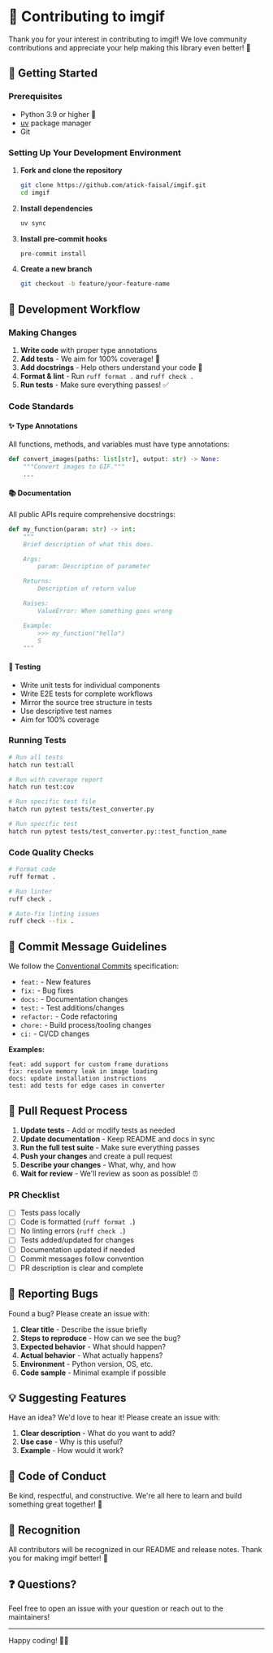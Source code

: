 # 🤝 Contributing to imgif

Thank you for your interest in contributing to imgif! We love community contributions and appreciate your help making this library even better! 🎉

## 🚀 Getting Started

### Prerequisites

- Python 3.9 or higher 🐍
- [uv](https://github.com/astral-sh/uv) package manager
- Git

### Setting Up Your Development Environment

1. **Fork and clone the repository**
   ```bash
   git clone https://github.com/atick-faisal/imgif.git
   cd imgif
   ```

2. **Install dependencies**
   ```bash
   uv sync
   ```

3. **Install pre-commit hooks**
   ```bash
   pre-commit install
   ```

4. **Create a new branch**
   ```bash
   git checkout -b feature/your-feature-name
   ```

## 🎯 Development Workflow

### Making Changes

1. **Write code** with proper type annotations
2. **Add tests** - We aim for 100% coverage! 🎯
3. **Add docstrings** - Help others understand your code 📝
4. **Format & lint** - Run `ruff format .` and `ruff check .`
5. **Run tests** - Make sure everything passes! ✅

### Code Standards

#### ✨ Type Annotations
All functions, methods, and variables must have type annotations:

```python
def convert_images(paths: list[str], output: str) -> None:
    """Convert images to GIF."""
    ...
```

#### 📚 Documentation
All public APIs require comprehensive docstrings:

```python
def my_function(param: str) -> int:
    """
    Brief description of what this does.

    Args:
        param: Description of parameter

    Returns:
        Description of return value

    Raises:
        ValueError: When something goes wrong

    Example:
        >>> my_function("hello")
        5
    """
```

#### 🧪 Testing
- Write unit tests for individual components
- Write E2E tests for complete workflows
- Mirror the source tree structure in tests
- Use descriptive test names
- Aim for 100% coverage

### Running Tests

```bash
# Run all tests
hatch run test:all

# Run with coverage report
hatch run test:cov

# Run specific test file
hatch run pytest tests/test_converter.py

# Run specific test
hatch run pytest tests/test_converter.py::test_function_name
```

### Code Quality Checks

```bash
# Format code
ruff format .

# Run linter
ruff check .

# Auto-fix linting issues
ruff check --fix .
```

## 📝 Commit Message Guidelines

We follow the [Conventional Commits](https://www.conventionalcommits.org/) specification:

- `feat:` - New features
- `fix:` - Bug fixes
- `docs:` - Documentation changes
- `test:` - Test additions/changes
- `refactor:` - Code refactoring
- `chore:` - Build process/tooling changes
- `ci:` - CI/CD changes

**Examples:**
```
feat: add support for custom frame durations
fix: resolve memory leak in image loading
docs: update installation instructions
test: add tests for edge cases in converter
```

## 🔄 Pull Request Process

1. **Update tests** - Add or modify tests as needed
2. **Update documentation** - Keep README and docs in sync
3. **Run the full test suite** - Make sure everything passes
4. **Push your changes** and create a pull request
5. **Describe your changes** - What, why, and how
6. **Wait for review** - We'll review as soon as possible! ⏰

### PR Checklist

- [ ] Tests pass locally
- [ ] Code is formatted (`ruff format .`)
- [ ] No linting errors (`ruff check .`)
- [ ] Tests added/updated for changes
- [ ] Documentation updated if needed
- [ ] Commit messages follow convention
- [ ] PR description is clear and complete

## 🐛 Reporting Bugs

Found a bug? Please create an issue with:

1. **Clear title** - Describe the issue briefly
2. **Steps to reproduce** - How can we see the bug?
3. **Expected behavior** - What should happen?
4. **Actual behavior** - What actually happens?
5. **Environment** - Python version, OS, etc.
6. **Code sample** - Minimal example if possible

## 💡 Suggesting Features

Have an idea? We'd love to hear it! Please create an issue with:

1. **Clear description** - What do you want to add?
2. **Use case** - Why is this useful?
3. **Example** - How would it work?

## 📜 Code of Conduct

Be kind, respectful, and constructive. We're all here to learn and build something great together! 🌟

## 🎉 Recognition

All contributors will be recognized in our README and release notes. Thank you for making imgif better! 🙏

## ❓ Questions?

Feel free to open an issue with your question or reach out to the maintainers!

---

Happy coding! 🚀✨
